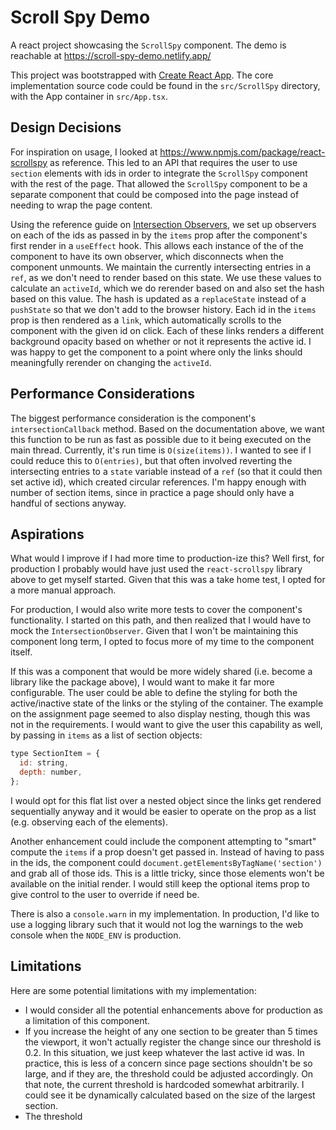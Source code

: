 # Scroll Spy Demo

A react project showcasing the `ScrollSpy` component. The demo is reachable at https://scroll-spy-demo.netlify.app/

This project was bootstrapped with [Create React App](https://github.com/facebook/create-react-app). The core implementation
source code could be found in the `src/ScrollSpy` directory, with the App container in `src/App.tsx`.

## Design Decisions

For inspiration on usage, I looked at https://www.npmjs.com/package/react-scrollspy as reference. This led to an API
that requires the user to use `section` elements with ids in order to integrate the `ScrollSpy` component with the
rest of the page. That allowed the `ScrollSpy` component to be a separate component that could be composed into the page
instead of needing to wrap the page content.

Using the reference guide on [Intersection Observers](https://developer.mozilla.org/en-US/docs/Web/API/Intersection_Observer_API),
we set up observers on each of the ids as passed in by the `items` prop after the component's first render in a `useEffect` hook.
This allows each instance of the of the component to have its own observer, which disconnects when the component unmounts. We
maintain the currently intersecting entries in a `ref`, as we don't need to render based on this state. We use these values to
calculate an `activeId`, which we do rerender based on and also set the hash based on this value. The hash is updated as a
`replaceState` instead of a `pushState` so that we don't add to the browser history. Each id in the `items` prop
is then rendered as a `link`, which automatically scrolls to the component with the given id on click. Each of these links
renders a different background opacity based on whether or not it represents the active id. I was happy to get the component
to a point where only the links should meaningfully rerender on changing the `activeId`.

## Performance Considerations

The biggest performance consideration is the component's `intersectionCallback` method. Based on the documentation above, we
want this function to be run as fast as possible due to it being executed on the main thread. Currently, it's run time is
`O(size(items))`. I wanted to see if I could reduce this to `O(entries)`, but that often involved reverting the intersecting
entries to a `state` variable instead of a `ref` (so that it could then set active id), which created circular references. I'm
happy enough with number of section items, since in practice a page should only have a handful of sections anyway.

## Aspirations

What would I improve if I had more time to production-ize this? Well first, for production I probably would have just used the
`react-scrollspy` library above to get myself started. Given that this was a take home test, I opted for a more manual approach.

For production, I would also write more tests to cover the component's functionality. I started on this path, and then realized
that I would have to mock the `IntersectionObserver`. Given that I won't be maintaining this component long term, I opted to focus
more of my time to the component itself.

If this was a component that would be more widely shared (i.e. become a library like the package above), I would want to make it
far more configurable. The user could be able to define the styling for both the active/inactive state of the links or the styling
of the container. The example on the assignment page seemed to also display nesting, though this was not in the requirements. I
would want to give the user this capability as well, by passing in `items` as a list of section objects:

```javascript
type SectionItem = {
  id: string,
  depth: number,
};
```

I would opt for this flat list over a nested object since the links get rendered sequentially anyway and it would be easier to
operate on the prop as a list (e.g. observing each of the elements).

Another enhancement could include the component attempting to "smart" compute the `items` if a prop doesn't get passed in. Instead
of having to pass in the ids, the component could `document.getElementsByTagName('section')` and grab all of those ids. This is a
little tricky, since those elements won't be available on the initial render. I would still keep the optional items prop to give control to the user to override if need be.

There is also a `console.warn` in my implementation. In production, I'd like to use a logging library such that it would not log the
warnings to the web console when the `NODE_ENV` is production.

## Limitations

Here are some potential limitations with my implementation:

- I would consider all the potential enhancements above for production as a limitation of this component.
- If you increase the height of any one section to be greater than 5 times the viewport, it won't actually register the change 
since our threshold is 0.2. In this situation, we just keep whatever the last active id was. In practice, this is less of a concern 
since page sections shouldn't be so large, and if they are, the threshold could be adjusted accordingly. On that note, the current
threshold is hardcoded somewhat arbitrarily. I could see it be dynamically calculated based on the size of the largest section.
- The threshold 
